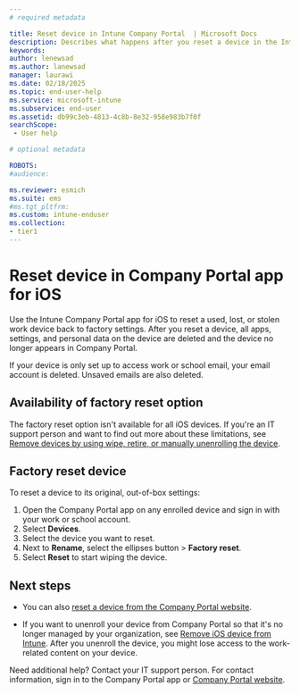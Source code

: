 ```yaml
---
# required metadata

title: Reset device in Intune Company Portal  | Microsoft Docs
description: Describes what happens after you reset a device in the Intune Company Portal app for iOS and includes the steps for how to do it.
keywords:
author: lenewsad
ms.author: lanewsad
manager: laurawi
ms.date: 02/18/2025
ms.topic: end-user-help
ms.service: microsoft-intune
ms.subservice: end-user
ms.assetid: db99c3eb-4813-4c8b-8e32-958e983b7f0f
searchScope:
 - User help

# optional metadata

ROBOTS:
#audience:

ms.reviewer: esmich
ms.suite: ems
#ms.tgt_pltfrm:
ms.custom: intune-enduser
ms.collection:
- tier1
---
```



# Reset device in Company Portal app for iOS

Use the Intune Company Portal app for iOS to reset a used, lost, or stolen work device back to factory settings. After you reset a device, all apps, settings, and personal data on the device are deleted and the device no longer appears in Company Portal.

If your device is only set up to access work or school email, your email account is deleted. Unsaved emails are also deleted.

## Availability of factory reset option

The factory reset option isn't available for all iOS devices. If you're an IT support person and want to find out more about these limitations, see [Remove devices by using wipe, retire, or manually unenrolling the device](/intune/intune-service/remote-actions/device-wipe).

## Factory reset device
To reset a device to its original, out-of-box settings:

1. Open the Company Portal app on any enrolled device and sign in with your work or school account.
2. Select **Devices**.
3. Select the device you want to reset.
4. Next to **Rename**, select the ellipses button > **Factory reset**.
5. Select **Reset** to start wiping the device.

## Next steps

* You can also [reset a device from the Company Portal website](reset-device-company-portal-website.md).

* If you want to unenroll your device from Company Portal so that it's no longer managed by your organization, see [Remove iOS device from Intune](unenroll-your-device-from-intune-ios.md). After you unenroll the device, you might lose access to the work-related content on your device.

 Need additional help? Contact your IT support person. For contact information, sign in to the Company Portal app or [Company Portal website](https://go.microsoft.com/fwlink/?linkid=2010980).
